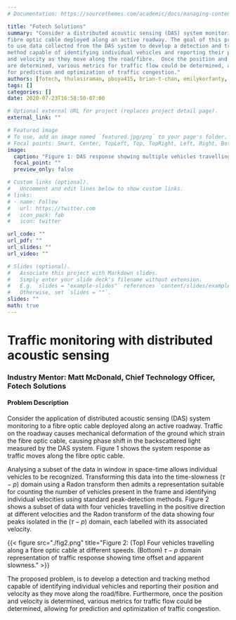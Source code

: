 ```yaml
---
# Documentation: https://sourcethemes.com/academic/docs/managing-content/

title: "Fotech Solutions"
summary: "Consider a distributed acoustic sensing (DAS) system monitoring a
fibre optic cable deployed along an active roadway. The goal of this project is
to use data collected from the DAS system to develop a detection and tracking
method capable of identifying individual vehicles and reporting their position
and velocity as they move along the road/fibre.  Once the position and velocity
are determined, various metrics for traffic flow could be determined, allowing
for prediction and optimization of traffic congestion."
authors: [fotech, thulasiraman, pboya415, brian-t-chan, emilykorfanty, park367, jianou-zhang, nataj]
tags: []
categories: []
date: 2020-07-23T16:58:50-07:00

# Optional external URL for project (replaces project detail page).
external_link: ""

# Featured image
# To use, add an image named `featured.jpg/png` to your page's folder.
# Focal points: Smart, Center, TopLeft, Top, TopRight, Left, Right, BottomLeft, Bottom, BottomRight.
image:
  caption: "Figure 1: DAS response showing multiple vehicles travelling along a fibre optic cable"
  focal_point: ""
  preview_only: false

# Custom links (optional).
#   Uncomment and edit lines below to show custom links.
# links:
# - name: Follow
#   url: https://twitter.com
#   icon_pack: fab
#   icon: twitter

url_code: ""
url_pdf: ""
url_slides: ""
url_video: ""

# Slides (optional).
#   Associate this project with Markdown slides.
#   Simply enter your slide deck's filename without extension.
#   E.g. `slides = "example-slides"` references `content/slides/example-slides.md`.
#   Otherwise, set `slides = ""`.
slides: ""
math: true
---
```


# Traffic monitoring with distributed acoustic sensing

### Industry Mentor: Matt McDonald, Chief Technology Officer, Fotech Solutions

#### Problem Description

Consider the application of distributed acoustic sensing (DAS) system monitoring
to a fibre optic cable deployed along an active roadway. Traffic on
the roadway causes mechanical deformation of the ground which strain the
fibre optic cable, causing phase shift in the backscattered light measured by
the DAS system. Figure 1 shows the system response as traffic moves along
the fibre optic cable.

Analysing a subset of the data in window in space-time allows individual
vehicles to be recognized. Transforming this data into the time-slowness
($\tau−p$) domain using a Radon transform then admits a representation suitable
for counting the number of vehicles present in the frame and identifying
individual velocities using standard peak-detection methods. Figure 2 shows
a subset of data with four vehicles travelling in the positive direction at
different velocities and the Radon transform of the data showing four peaks
isolated in the ($\tau − p$) domain, each labelled with its associated velocity.

{{< figure src="./fig2.png" title="Figure 2: (Top) Four vehicles travelling along a fibre optic cable at different speeds. (Bottom) $\tau − p$ domain representation of traffic response showing time offset and apparent slowness." >}}

The proposed problem, is to develop a detection and tracking method
capable of identifying individual vehicles and reporting their position and
velocity as they move along the road/fibre. Furthermore, once the position
and velocity is determined, various metrics for traffic flow could be
determined, allowing for prediction and optimization of traffic congestion.

